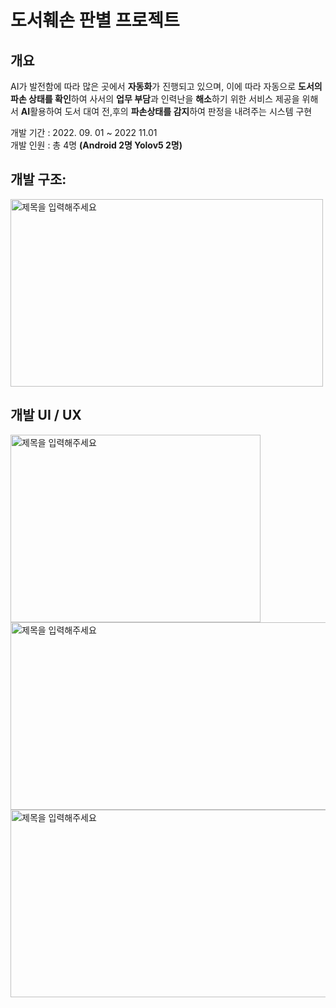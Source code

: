 # **도서훼손 판별 프로젝트**

## 개요

AI가 발전함에 따라 많은 곳에서 **자동화**가 진행되고 있으며, 이에 따라 자동으로 **도서의 파손 상태를 확인**하여 사서의 **업무 부담**과 인력난을 **해소**하기 위한 서비스 제공을 위해서  **AI**활용하여 도서 대여 전,후의 **파손상태를 감지**하여 판정을 내려주는 시스템 구현

개발 기간 : 2022. 09. 01 ~ 2022 11.01 </br>
개발 인원 : 총 4명 **(Android 2명 Yolov5 2명)**
</br>

## 개발 구조: 
<img src="https://github.com/user-attachments/assets/796de08d-aec1-4619-9aae-5dabddd34f00" alt="제목을 입력해주세요" width="500" height="300">

## 개발 UI / UX 
<img src="https://github.com/user-attachments/assets/17b6194b-3d52-4097-b2b3-f33c6788fbb3" alt="제목을 입력해주세요" width="400" height="300">
<img src="https://github.com/user-attachments/assets/9bd6ad31-fcf4-4e95-b04d-06d08d4dfac8" alt="제목을 입력해주세요" width="600" height="300">
<img src="https://github.com/user-attachments/assets/0005acf9-a04d-4d3a-b58b-4dcc471e96b3" alt="제목을 입력해주세요" width="700" height="300">


